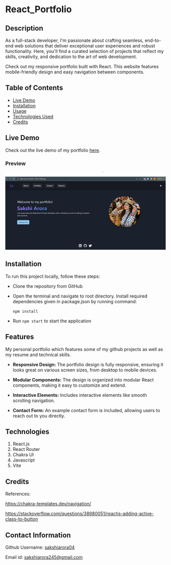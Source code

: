 # React_Portfolio

## Description 

As a full-stack developer, I'm passionate about crafting seamless, end-to-end web solutions that deliver exceptional user experiences and robust functionality. Here, you'll find a curated selection of projects that reflect my skills, creativity, and dedication to the art of web development.

Check out my responsive portfolio built with React. This website features mobile-friendly design and easy navigation between components.

## Table of Contents
* [Live Demo](#live-demo)
* [Installation](#installation)
* [Usage](#usage)
* [Technologies Used](#technologies-used)
* [Credits](#credits)


## Live Demo

Check out the live demo of my portfolio [here](https://sakshi-arora-portfolio-715fa7.netlify.app/).

### Preview

![home.](./public/assets/images/about.jpg)

## Installation 

To run this project locally, follow these steps:

-  Clone the repository from GitHub
- Open the terminal and navigate to root directory. Install required dependencies given in package.json by running command:

   ```
   npm install
   ```
- Run `npm start` to start the application

## Features

My personal portfolio which features some of my github projects as well as my resume and technical skills.

- **Responsive Design:** The portfolio design is fully responsive, ensuring it looks great on various screen sizes, from desktop to mobile devices.

- **Modular Components:** The design is organized into modular React components, making it easy to customize and extend.

- **Interactive Elements:** Includes interactive elements like smooth scrolling navigation.

- **Contact Form:** An example contact form is included, allowing users to reach out to you directly.

## Technologies

1. React.js
2. React Router
3. Chakra UI
4. Javascript
5. Vite

## Credits

References:

https://chakra-templates.dev/navigation/

https://stackoverflow.com/questions/38980051/reactjs-adding-active-class-to-button

## Contact Information

Github Username: [sakshiarora04](https://github.com/sakshiarora04)

Email id: sakshiarora245@gmail.com
